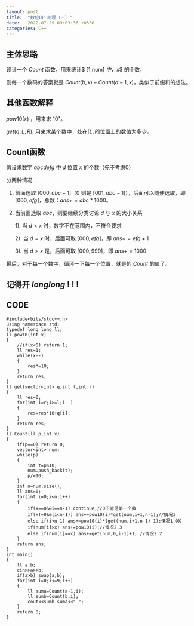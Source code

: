 ```yaml
---
layout: post
title:  "数位DP 刷题（一）"
date:   2022-07-29 09:03:36 +0530
categories: C++
---
```


## 主体思路

设计一个 $Count$ 函数，用来统计$ [1,num] $中，$x$ 的个数，

则每一个数码的答案就是 $Count(b,x)- Count(a-1,x)$，类似于前缀和的想法。

## 其他函数解释


$pow10(x)$ ，用来求 $10^x$。

$get(q,L,R)$, 用来求某个数中，处在$[L,R]$位置上的数值为多少。

## Count函数

假设求数字 $abcdefg$ 中 $d$ 位置 $x$ 的个数（先不考虑$0$）

分两种情况：
1. 前面选取 $[000,abc-1]$（$0$ 则是 $[001,abc-1]$），后面可以随便选取，即$[000,efg]$，总数：$ans+=abc*1000$。
2. 当前面选取 $abc$，则要继续分类讨论 $d$ 与 $x$ 的大小关系
	
    1). 当 $d<x$ 时，数字不在范围内，不符合要求
    
    2). 当 $d=x$ 时，后面可取 $[000,efg]$，即 $ans+=efg+1$
    
    3). 当 $d>x$ 是，后面可取 $[000,999]$，即  $ans+=1000$
    
最后，对于每一个数字，循环一下每一个位置，就是的 $Count$ 的值了。

## 记得开 $long long$ ! ! !
## CODE
```
#include<bits/stdc++.h>
using namespace std;
typedef long long ll;
ll pow10(int x)
{
	//if(x<0) return 1;
	ll res=1;
	while(x--) 
	{
		res*=10;
	}
	return res;
}
ll get(vector<int> q,int l,int r)
{
	ll res=0;
	for(int i=r;i>=l;i--)
	{
		res=res*10+q[i];
	}
	return res;
}
ll Count(ll p,int x)
{
	if(p==0) return 0;
	vector<int> num;
	while(p)
	{
		int t=p%10;
		num.push_back(t);
		p/=10;
	}
	int n=num.size();
	ll ans=0;
	for(int i=0;i<n;i++)
	{
		if(x==0&&i==n-1) continue;//0不能是第一个数 
		if(x!=0&&(i<n-1)) ans+=pow10(i)*get(num,i+1,n-1);//情况1
		else if(i<n-1) ans+=pow10(i)*(get(num,i+1,n-1)-1);情况1（0）
		if(num[i]>x) ans+=pow10(i);//情况2.3
		else if(num[i]==x) ans+=get(num,0,i-1)+1; //情况2.2
	}
	return ans;
}
int main()
{
	ll a,b;
	cin>>a>>b;
	if(a>b) swap(a,b); 
	for(int i=0;i<=9;i++)
	{
		ll suma=Count(a-1,i);
		ll sumb=Count(b,i);
		cout<<sumb-suma<<" ";
	}
	return 0;
}
```